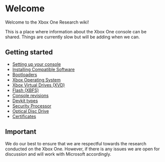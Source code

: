 <!-- TITLE: Home -->
<!-- SUBTITLE: Welcome to this wiki! -->

# Welcome
Welcome to the Xbox One Research wiki\!

This is a place where information about the Xbox One console can be
shared. Things are currently slow but will be adding when we can.

## Getting started

  - [Setting up your console](setup-dev-mode.md)
  - [Installing Compatible Software](installing-compatible_software)
  - [Bootloaders](bootloaders)
  - [Xbox Operating System](xbox-operating-system)
  - [Xbox Virtual Drives (XVD)](xbox-virtual-drive)
  - [Flash (XBFS)](xbox-boot-file_system)
  - [Console revisions](console-revisions)
  - [Devkit types](devkit-types)
  - [Security Processor](security-processor)
  - [Optical Disc Drive](optical-disc-drive)
  - [Certificates](certificates)

## Important

We do our best to ensure that we are respectful towards the research
conducted on the Xbox One. However, if there is any issues we are open
for discussion and will work with Microsoft accordingly.
